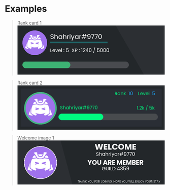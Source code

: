 # Examples

> Rank card 1 \
![Rank card 1](outputs/rank_card1.png)

> Rank card 2 \
![Rank card 1](outputs/rank_card2.png)

> Welcome image 1 \
![Rank card 1](outputs/welcome_image1.png)